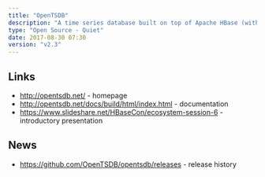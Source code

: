 ```yaml
---
title: "OpenTSDB"
description: "A time series database built on top of Apache HBase (with support for Google BigTable and Apache Cassandra recently added).  Each data point consists of a metric name, a UNIX timestamp, a value (either integer or floating point) and a set of key value pair tags, where the tags define the potentially aggregations required.  Data is stored with one row per metric, tag combination and hour, with all data points for that hour stored in that row under different column qualifiers based on the timestamp, allowing for more efficient in memory aggregations.  Supports the recording (but not generation) of pre-aggregated data that will be used to accelerate queries, annotations (short text strings associated with timestamps and optionally time series that represent events), the organisation of metrics and tags into hierarchical trees, and the generation of statistics relating to performance, however currently does not support incrementing counters.  Consists of a Time Series Daemon (TSD) (that exposes a Telnet RPC and HTTP JSON REST APIs and a simple web based UI for querying data) and a CLI (including the ability to batch import data), with each TSD opperating independantly of each other with no master or shared state allowing for horizontal scalability over a single underlying database.  Supports a range of plugins, including the ability to support different deserialisation and authentication for HTTP REST calls, emmission of meta data (metrics, tags and annotations) to a search engine, real time publishing of data points to another destination and support for other RPC protocols.  Open sourced on GitHub under both an LGPLv2.1+ and GPLv3+ licence, with development started in 2010, and has been adopted but a number of large organisations including MapR, Yahoo, Tumblr and ebay."
type: "Open Source - Quiet"
date: 2017-08-30 07:30
version: "v2.3"
---
```

## Links

* <http://opentsdb.net/> - homepage
* <http://opentsdb.net/docs/build/html/index.html> - documentation
* <https://www.slideshare.net/HBaseCon/ecosystem-session-6> - introductory presentation

## News

* <https://github.com/OpenTSDB/opentsdb/releases> - release history